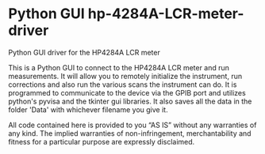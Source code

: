 # Python GUI hp-4284A-LCR-meter-driver
Python GUI driver for the HP4284A LCR meter

This is a Python GUI to connect to the HP4284A  LCR meter and run measurements. It will allow you to remotely initialize the instrument, run corrections and also run the various scans the instrument can do. It is programmed to communicate to the device via the GPIB port and utilizes python's pyvisa and the tkinter gui libraries. It also saves all the data in the folder 'Data' with whichever filename you give it.

All code contained here is provided to you “AS IS” without any warranties of any kind. The implied warranties of non-infringement, merchantability and fitness for a particular purpose are expressly disclaimed.
